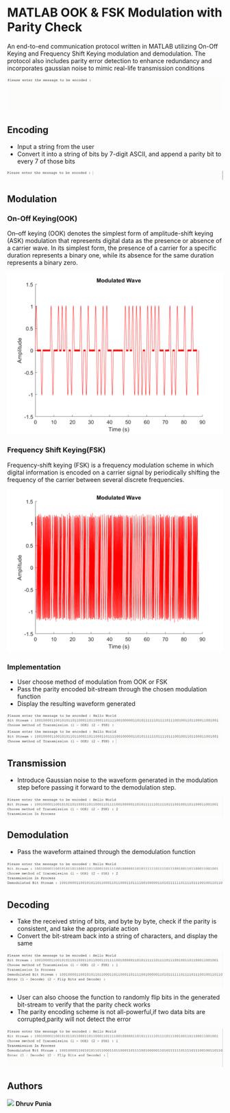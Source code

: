 # MATLAB OOK & FSK Modulation with Parity Check
An end-to-end communication protocol written in MATLAB utilizing On-Off Keying and Frequency Shift Keying modulation and demodulation. The protocol also includes parity error detection to enhance redundancy and incorporates gaussian noise to mimic real-life transmission conditions

<img src="https://github.com/Dhruv-Punia/MATLAB-OOK-FSK-Modulation-with-Parity-Check/blob/main/images/full.gif" alt="image"  height="auto">

## Encoding
* Input a string from the user
* Convert it into a string of bits by 7-digit ASCII, and append a parity bit to every 7 of those bits
 <img src="https://github.com/dhruv-punia/MATLAB-OOK-FSK-Modulation-with-Parity-Check/blob/main/images/Encoding.gif" alt="image"  height="auto">

## Modulation
### On-Off Keying(OOK) 
On–off keying (OOK) denotes the simplest form of amplitude-shift keying (ASK) modulation that represents digital data as the presence or absence of a carrier wave. In its simplest form, the presence of a carrier for a specific duration represents a binary one, while its absence for the same duration represents a binary zero.
<p align="center">
 <img src="https://github.com/dhruv-punia/MATLAB-OOK-FSK-Modulation-with-Parity-Check/blob/main/images/modulation.png" alt="image"  width="600" height="auto">
</p>

### Frequency Shift Keying(FSK)
Frequency-shift keying (FSK) is a frequency modulation scheme in which digital information is encoded on a carrier signal by periodically shifting the frequency of the carrier between several discrete frequencies.
<p align="center">
 <img src="https://github.com/dhruv-punia/MATLAB-OOK-FSK-Modulation-with-Parity-Check/blob/main/images/fsk modulation.png" alt="image"  width="600" height="auto">
</p>

### Implementation
* User choose method of modulation from OOK or FSK
* Pass the parity encoded bit-stream through the chosen modulation function
* Display the resulting waveform generated
<img src="https://github.com/dhruv-punia/MATLAB-OOK-FSK-Modulation-with-Parity-Check/blob/main/images/modulation.gif" alt="image"  height="auto">
<img src="https://github.com/dhruv-punia/MATLAB-OOK-FSK-Modulation-with-Parity-Check/blob/main/images/modulation fsk.gif" alt="image"  height="auto">

## Transmission
* Introduce Gaussian noise to the waveform generated in the modulation step before passing it
forward to the demodulation step.
<img src="https://github.com/dhruv-punia/MATLAB-OOK-FSK-Modulation-with-Parity-Check/blob/main/images/transmission.gif" alt="image"  height="auto">

## Demodulation
* Pass the waveform attained through the demodulation function
<img src="https://github.com/dhruv-punia/MATLAB-OOK-FSK-Modulation-with-Parity-Check/blob/main/images/demodulation.gif" alt="image"  height="auto">

## Decoding
* Take the received string of bits, and byte by byte, check if the parity is consistent, and take the appropriate action
* Convert the bit-stream back into a string of characters, and display the same
 <img src="https://github.com/dhruv-punia/MATLAB-OOK-FSK-Modulation-with-Parity-Check/blob/main/images/decoding 1.gif" alt="image"  height="auto">
 
* User can also choose the function to randomly flip bits in the generated bit-stream to verify that the parity check works
* The parity encoding scheme is not all-powerful,if two data bits are corrupted,parity will not detect the error
  
 <img src="https://github.com/dhruv-punia/MATLAB-OOK-FSK-Modulation-with-Parity-Check/blob/main/images/decoding 2.gif" alt="image"  height="auto">

 
## Authors
[![][1.1]][1] **Dhruv Punia**


  
 [1.1]: https://github.com/dhruv-punia/MATLAB-OOK-FSK-Modulation-with-Parity-Check/blob/main/images/logo1.png
 [1]: https://www.linkedin.com/in/dhruvpunia/


 
